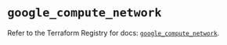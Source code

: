 # `google_compute_network`

Refer to the Terraform Registry for docs: [`google_compute_network`](https://registry.terraform.io/providers/hashicorp/google-beta/6.10.0/docs/resources/google_compute_network).
